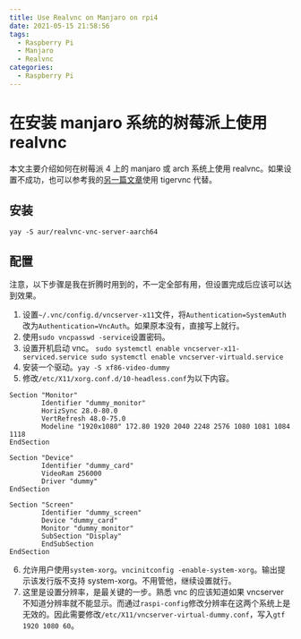 ```yaml
---
title: Use Realvnc on Manjaro on rpi4
date: 2021-05-15 21:58:56
tags:
  - Raspberry Pi
  - Manjaro
  - Realvnc
categories:
  - Raspberry Pi
---
```


# 在安装 manjaro 系统的树莓派上使用 realvnc

本文主要介绍如何在树莓派 4 上的 manjaro 或 arch 系统上使用 realvnc。如果设置不成功，也可以参考我的[另一篇文章](https://www.niuiic.top/2021/05/15/install-manjaro-on-rpi4/)使用 tigervnc 代替。

## 安装

```
yay -S aur/realvnc-vnc-server-aarch64
```

## 配置

注意，以下步骤是我在折腾时用到的，不一定全部有用，但设置完成后应该可以达到效果。

1. 设置`~/.vnc/config.d/vncserver-x11`文件，将`Authentication=SystemAuth`改为`Authentication=VncAuth`。如果原本没有，直接写上就行。
2. 使用`sudo vncpasswd -service`设置密码。
3. 设置开机启动 vnc。
   `sudo systemctl enable vncserver-x11-serviced.service sudo systemctl enable vncserver-virtuald.service`
4. 安装一个驱动。`yay -S xf86-video-dummy`
5. 修改`/etc/X11/xorg.conf.d/10-headless.conf`为以下内容。

```
Section "Monitor"
        Identifier "dummy_monitor"
        HorizSync 28.0-80.0
        VertRefresh 48.0-75.0
        Modeline "1920x1080" 172.80 1920 2040 2248 2576 1080 1081 1084 1118
EndSection

Section "Device"
        Identifier "dummy_card"
        VideoRam 256000
        Driver "dummy"
EndSection

Section "Screen"
        Identifier "dummy_screen"
        Device "dummy_card"
        Monitor "dummy_monitor"
        SubSection "Display"
        EndSubSection
EndSection
```

6. 允许用户使用`system-xorg`。`vncinitconfig -enable-system-xorg`。输出提示该发行版不支持 system-xorg。不用管他，继续设置就行。
7. 这里是设置分辨率，是最关键的一步。熟悉 vnc 的应该知道如果 vncserver 不知道分辨率就不能显示。而通过`raspi-config`修改分辨率在这两个系统上是无效的。因此需要修改`/etc/X11/vncserver-virtual-dummy.conf`，写入`gtf 1920 1080 60`。
